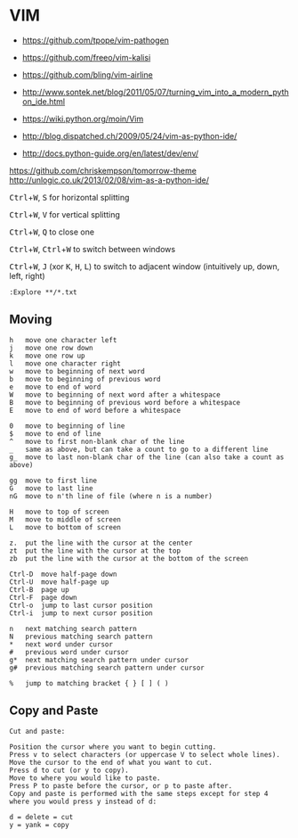 # VIM

* https://github.com/tpope/vim-pathogen
* https://github.com/freeo/vim-kalisi
* https://github.com/bling/vim-airline

* http://www.sontek.net/blog/2011/05/07/turning_vim_into_a_modern_python_ide.html
* https://wiki.python.org/moin/Vim
* http://blog.dispatched.ch/2009/05/24/vim-as-python-ide/
* http://docs.python-guide.org/en/latest/dev/env/

https://github.com/chriskempson/tomorrow-theme
http://unlogic.co.uk/2013/02/08/vim-as-a-python-ide/



<kbd>Ctrl</kbd>+<kbd>W</kbd>, <kbd>S</kbd> for horizontal splitting

<kbd>Ctrl</kbd>+<kbd>W</kbd>, <kbd>V</kbd> for vertical splitting

<kbd>Ctrl</kbd>+<kbd>W</kbd>, <kbd>Q</kbd> to close one

<kbd>Ctrl</kbd>+<kbd>W</kbd>, <kbd>Ctrl</kbd>+<kbd>W</kbd> to switch between windows

<kbd>Ctrl</kbd>+<kbd>W</kbd>, <kbd>J</kbd> (xor <kbd>K</kbd>, <kbd>H</kbd>, <kbd>L</kbd>) to switch to adjacent window (intuitively up, down, left, right)

```
:Explore **/*.txt
```

## Moving

```
h   move one character left
j   move one row down
k   move one row up
l   move one character right
w   move to beginning of next word
b   move to beginning of previous word
e   move to end of word
W   move to beginning of next word after a whitespace
B   move to beginning of previous word before a whitespace
E   move to end of word before a whitespace

0   move to beginning of line
$   move to end of line
^   move to first non-blank char of the line
_   same as above, but can take a count to go to a different line
g_  move to last non-blank char of the line (can also take a count as above)

gg  move to first line
G   move to last line
nG  move to n'th line of file (where n is a number)

H   move to top of screen
M   move to middle of screen
L   move to bottom of screen

z.  put the line with the cursor at the center
zt  put the line with the cursor at the top
zb  put the line with the cursor at the bottom of the screen

Ctrl-D  move half-page down
Ctrl-U  move half-page up
Ctrl-B  page up
Ctrl-F  page down
Ctrl-o  jump to last cursor position
Ctrl-i  jump to next cursor position

n   next matching search pattern
N   previous matching search pattern
*   next word under cursor
#   previous word under cursor
g*  next matching search pattern under cursor
g#  previous matching search pattern under cursor

%   jump to matching bracket { } [ ] ( )
```

## Copy and Paste

```
Cut and paste:

Position the cursor where you want to begin cutting.
Press v to select characters (or uppercase V to select whole lines).
Move the cursor to the end of what you want to cut.
Press d to cut (or y to copy).
Move to where you would like to paste.
Press P to paste before the cursor, or p to paste after.
Copy and paste is performed with the same steps except for step 4 where you would press y instead of d:

d = delete = cut
y = yank = copy
```
